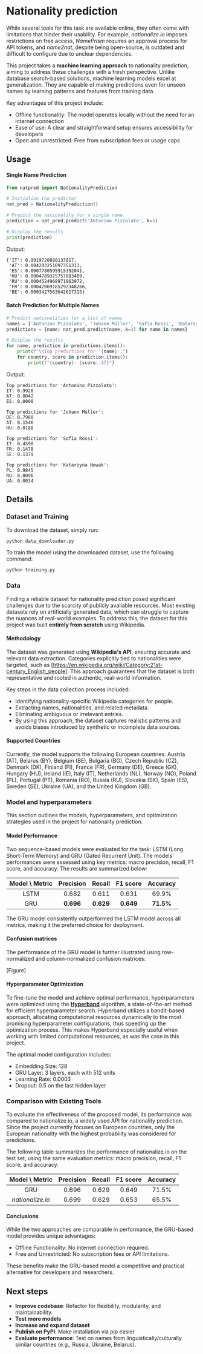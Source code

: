 # Nationality prediction

While several tools for this task are available online, they often come with limitations that hinder their usability. For example, *nationalize.io* imposes restrictions on free access, *NamePrism* requires an approval process for API tokens, and *name2nat*, despite being open-source, is outdated and difficult to configure due to unclear dependencies.

This project takes a **machine learning approach** to nationality prediction, aiming to address these challenges with a fresh perspective. Unlike database search-based solutions, machine learning models excel at generalization. They are capable of making predictions even for unseen names by learning patterns and features from training data.

Key advantages of this project include:
* Offline functionality: The model operates locally without the need for an internet connection
* Ease of use: A clear and straightforward setup ensures accessibility for developers
* Open and unrestricted: Free from subscription fees or usage caps

## Usage

#### Single Name Prediction

```python
from natpred import NationalityPrediction

# Initialize the predictor
nat_pred = NationalityPrediction()

# Predict the nationality for a single name
prediction = nat_pred.predict('Antonino Pizzolato', k=5)

# Display the results
print(prediction)
```

Output:
```
{'IT': 0.9919720888137817,
 'AT': 0.004203251097351313,
 'ES': 0.0007780595915392041,
 'HU': 0.0004789325757883489,
 'RU': 0.0004524968971963972,
 'FR': 0.00042069185292348266,
 'BE': 0.0003427563642617315}
```

#### Batch Prediction for Multiple Names
```python
# Predict nationalities for a list of names
names = ['Antonino Pizzolato', 'Johann Müller', 'Sofia Rossi', 'Katarzyna Nowak']
predictions = {name: nat_pred.predict(name, k=3) for name in names}

# Display the results
for name, prediction in predictions.items():
    print(f"\nTop predictions for '{name}':")
    for country, score in prediction.items():
        print(f"{country}: {score:.4f}")
```

Output:
```
Top predictions for 'Antonino Pizzolato':
IT: 0.9920
AT: 0.0042
ES: 0.0008

Top predictions for 'Johann Müller':
DE: 0.7980
AT: 0.1546
HU: 0.0188

Top predictions for 'Sofia Rossi':
IT: 0.4590
FR: 0.1478
SE: 0.1379

Top predictions for 'Katarzyna Nowak':
PL: 0.9845
RU: 0.0096
UA: 0.0034
```

## Details

### Dataset and Training
To download the dataset, simply run:
```bash
python data_downloader.py  
```

To train the model using the downloaded dataset, use the following command:
```bash
python training.py 
```

### Data

Finding a reliable dataset for nationality prediction posed significant challenges due to the scarcity of publicly available resources. Most existing datasets rely on artificially generated data, which can struggle to capture the nuances of real-world examples. To address this, the dataset for this project was built **entirely from scratch** using Wikipedia.

#### Methodology
The dataset was generated using **Wikipedia's API**, ensuring accurate and relevant data extraction. Categories explicitly tied to nationalities were targeted, such as [https://en.wikipedia.org/wiki/Category:21st-century_English_people]. This approach guarantees that the dataset is both representative and rooted in authentic, real-world information.

Key steps in the data collection process included:

* Identifying nationality-specific Wikipedia categories for people.
* Extracting names, nationalities, and related metadata.
* Eliminating ambiguous or irrelevant entries.
* By using this approach, the dataset captures realistic patterns and avoids biases introduced by synthetic or incomplete data sources.


#### Supported Countries

Currently, the model supports the following European countries:
Austria (AT), Belarus (BY), Belgium (BE), Bulgaria (BG), Czech Republic (CZ), Denmark (DK), Finland (FI), France (FR), Germany (DE), Greece (GK), Hungary (HU), Ireland (IE), Italy (IT), Netherlands (NL), Norway (NO), Poland (PL), Portugal (PT), Romania (RO), Russia (RU), Slovakia (SK), Spain (ES), Sweden (SE), Ukraine (UA), and the United Kingdom (GB).

### Model and hyperparameters

This section outlines the models, hyperparameters, and optimization strategies used in the project for nationality prediction.

#### Model Performance

Two sequence-based models were evaluated for the task: LSTM (Long Short-Term Memory) and GRU (Gated Recurrent Unit). The models' performances were assessed using key metrics: macro precision, recall, F1 score, and accuracy. The results are summarized below:

| Model \ Metric | Precision    | Recall    | F1 score | Accuracy |
| :---:   | :---: | :---: | :---: | :---: |
| LSTM | 0.682 | 0.611 | 0.631 | 69.9% |
| GRU | **0.696** | **0.629** | **0.649** | **71.5%** |

The GRU model consistently outperformed the LSTM model across all metrics, making it the preferred choice for deployment.


#### Confusion matrices
The performance of the GRU model is further illustrated using row-normalized and column-normalized confusion matrices:

[Figure]

#### Hyperparameter Optimization

To fine-tune the model and achieve optimal performance, hyperparameters were optimized using the [**Hyperband**](https://arxiv.org/abs/1603.06560) algorithm, a state-of-the-art method for efficient hyperparameter search. Hyperband utilizes a bandit-based approach, allocating computational resources dynamically to the most promising hyperparameter configurations, thus speeding up the optimization process. This makes Hyperband especially useful when working with limited computational resources, as was the case in this project.

The optimal model configuration includes:

* Embedding Size: 128
* GRU Layer: 3 layers, each with 512 units
* Learning Rate: 0.0003
* Dropout: 0.5 on the last hidden layer


### Comparison with Existing Tools

To evaluate the effectiveness of the proposed model, its performance was compared to nationalize.io, a widely used API for nationality prediction. Since the project currently focuses on European countries, only the European nationality with the highest probability was considered for predictions.

The following table summarizes the performance of nationalize.io on the test set, using the same evaluation metrics: macro precision, recall, F1 score, and accuracy.

| Model \ Metric | Precision    | Recall    | F1 score | Accuracy |
| :---:   | :---: | :---: | :---: | :---: |
| GRU | 0.696 | 0.629 | 0.649 | 71.5% |
| *nationalize.io* | 0.699 | 0.629 | 0.653 | 65.5% |


#### Conclusions

While the two approaches are comparable in performance, the GRU-based model provides unique advantages:

* Offline Functionality: No internet connection required.
* Free and Unrestricted: No subscription fees or API limitations.

These benefits make the GRU-based model a competitive and practical alternative for developers and researchers.


## Next steps
* **Improve codebase**: Refactor for flexibility, modularity, and maintainability.
* **Test more models**
* **Increase and expand dataset**
* **Publish on PyPI**: Make installation via pip easier
* **Evaluate performance**: Test on names from linguistically/culturally similar countries (e.g., Russia, Ukraine, Belarus).
